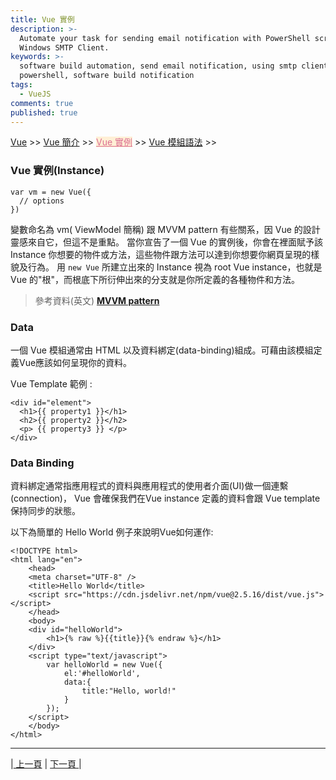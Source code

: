 ```yaml
---
title: Vue 實例
description: >-
  Automate your task for sending email notification with PowerShell script and
  Windows SMTP Client.
keywords: >-
  software build automation, send email notification, using smtp client in
  powershell, software build notification
tags:
  - VueJS
comments: true
published: true
---
```


<a href="/vue/">Vue</a> >>
<a href="/vue/vue_page1/">Vue 簡介</a> >>
<a href="/vue/vue_page2/" style="color:palevioletred;background-color:papayawhip;">Vue 實例</a> >>
<a href="/vue/vue_page3/">Vue 模組語法</a> >>
<div class="divider"></div>

### Vue 實例(Instance)

```
var vm = new Vue({
  // options
})
```
變數命名為 vm( ViewModel 簡稱) 跟  MVVM pattern 有些關系，因 Vue 的設計靈感來自它，但這不是重點。
當你宣告了一個 Vue 的實例後，你會在裡面賦予該 Instance 你想要的物件或方法，這些物件跟方法可以達到你想要你網頁呈現的樣貌及行為。
用 `new Vue` 所建立出來的 Instance 視為 root Vue instance，也就是 Vue 的"根"，而根底下所衍伸出來的分支就是你所定義的各種物件和方法。 

> 參考資料(英文) **<a href="https://en.wikipedia.org/wiki/Model%E2%80%93view%E2%80%93viewmodel" target="_blank"> MVVM pattern</a>**


### Data
一個 Vue 模組通常由 HTML 以及資料綁定(data-binding)組成。可藉由該模組定義Vue應該如何呈現你的資料。

Vue Template 範例 :
```
<div id="element">
  <h1>{{ property1 }}</h1>
  <h2>{{ property2 }}</h2>
  <p> {{ property3 }} </p>
</div>
```

### Data Binding

資料綁定通常指應用程式的資料與應用程式的使用者介面(UI)做一個連繫(connection)， Vue 會確保我們在Vue instance 定義的資料會跟 Vue template 保持同步的狀態。

以下為簡單的 Hello World 例子來說明Vue如何運作:
```
<!DOCTYPE html>
<html lang="en">
    <head>
	<meta charset="UTF-8" />
	<title>Hello World</title>
	<script src="https://cdn.jsdelivr.net/npm/vue@2.5.16/dist/vue.js"></script>
    </head>
    <body>
	<div id="helloWorld">
	    <h1>{% raw %}{{title}}{% endraw %}</h1>
	</div>
	<script type="text/javascript">
	    var helloWorld = new Vue({
		    el:'#helloWorld',
		    data:{
		        title:"Hello, world!"
		    }
		});
	</script>
    </body>
</html>
```

---
<div class="pagenation_center">
  <div  class="pagenation_center_inner">
  |<a class="pagenation_link" href="react/"> 上一頁</a> |
   <a class="pagenation_link" href="/react/react_page2"> 下一頁 </a> |
  </div>
</div>

